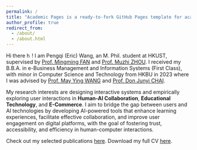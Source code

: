 ```yaml
---
permalink: /
title: "Academic Pages is a ready-to-fork GitHub Pages template for academic personal websites"
author_profile: true
redirect_from: 
  - /about/
  - /about.html
---
```



Hi there <img src='https://github-production-user-asset-6210df.s3.amazonaws.com/24524555/238178097-766d336d-b87d-44ba-807c-c51de2bc6b4d.gif' alt='hello' style='width: auto; height: 1em;'>! I am Pengqi (Eric) Wang, an M. Phil. student at HKUST, supervised by [Prof. Mingming FAN](https://mingmingfan.com/) and [Prof. Muzhi ZHOU](https://sosc.hkust.edu.hk/people/muzhi-zhou). I received my B.B.A. in e-Business Management and Information Systems (First Class), with minor in Computer Science and Technology from HKBU in 2023 where I was advised by [Prof. May Ying WANG](https://staff.uic.edu.cn/ywang/en) and [Prof. Don Junyi CHAI](https://sites.google.com/view/chaijunyi/home). 

My research interests are designing interactive systems and empirically exploring user interactions in **Human-AI Collaboration**, **Educational Technology**, and **E-Commerce**. I aim to bridge the gap between users and AI technologies by developing AI-powered tools that enhance learning experiences, facilitate effective collaboration, and improve user engagement on digital platforms, with the goal of fostering trust, accessibility, and efficiency in human-computer interactions.

Check out my selected publications [here](https://ericwangpq.github.io/publications/). Download my full CV [here](https://ericwangpq.github.io/files/eric_wang_cv.pdf).


